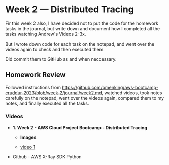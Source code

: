 # Week 2 — Distributed Tracing

Fir this week 2 also, I have decided not to put the code for the homework tasks in the journal, but write down and document how I completed all the tasks watching Andrew's Videos 2-3x.

But I wrote down code for each task on the notepad, and went over the videos again to check and then executed them.

Did commit them to GitHub as and when neccessary.


## Homework Review

Followed instructions from https://github.com/omenking/aws-bootcamp-cruddur-2023/blob/week-2/journal/week2.md, watched videos, took notes carefully on the notepad,
went over the videos again, compared them to my notes, and finally executed all the tasks.

### Videos

- **1. Week 2 - AWS Cloud Project Bootcamp - Distributed Tracing**

     - **Images**

     - [video 1](https://github.com/omenking/aws-bootcamp-cruddur-2023/blob/week-2/journal/week2.md)


- Github - AWS X-Ray SDK Python



